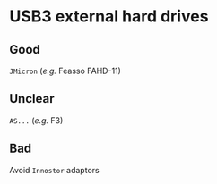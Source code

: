 USB3 external hard drives
=========================

Good
----

`JMicron` (_e.g._ Feasso FAHD-11)

Unclear
-------

`AS...` (_e.g._ F3)

Bad
---

Avoid `Innostor` adaptors
